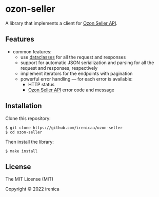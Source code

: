 # ozon-seller

A library that implements a client for [Ozon Seller API](https://docs.ozon.ru/api/seller/en/).

## Features

- common features:
  - use [dataclasses](https://docs.python.org/3/library/dataclasses.html) for all the request and responses
  - support for automatic JSON serialization and parsing for all the request and responses, respectively
  - implement iterators for the endpoints with pagination
  - powerful error handling — for each error is available:
    - HTTP status
    - [Ozon Seller API](https://docs.ozon.ru/api/seller/en/) error code and message

## Installation

Clone this repository:

```
$ git clone https://github.com/irenicaa/ozon-seller
$ cd ozon-seller
```

Then install the library:

```
$ make install
```

## License

The MIT License (MIT)

Copyright &copy; 2022 irenica
